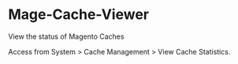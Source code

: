 Mage-Cache-Viewer
=================

View the status of Magento Caches

Access from System > Cache Management > View Cache Statistics.
